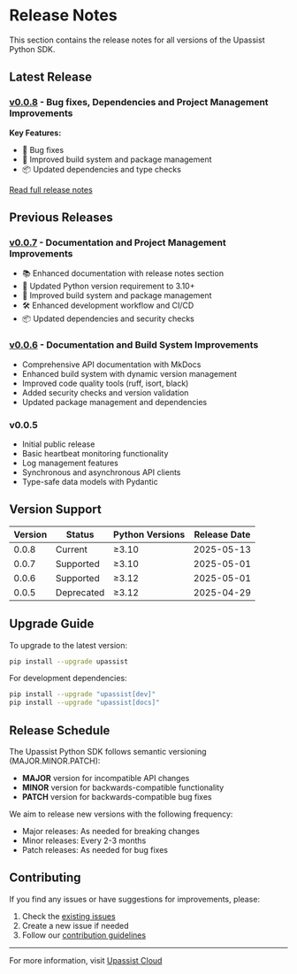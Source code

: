 # Release Notes

This section contains the release notes for all versions of the Upassist Python SDK.

## Latest Release

### [v0.0.8](0.0.8.md) - Bug fixes, Dependencies and Project Management Improvements

**Key Features:**

- 🐍 Bug fixes
- 🔧 Improved build system and package management
- 📦 Updated dependencies and type checks

[Read full release notes](0.0.8.md)

## Previous Releases

### [v0.0.7](0.0.8.md) - Documentation and Project Management Improvements

- 📚 Enhanced documentation with release notes section
- 🐍 Updated Python version requirement to 3.10+
- 🔧 Improved build system and package management
- 🛠️ Enhanced development workflow and CI/CD
- 📦 Updated dependencies and security checks

### [v0.0.6](0.0.6.md) - Documentation and Build System Improvements

- Comprehensive API documentation with MkDocs
- Enhanced build system with dynamic version management
- Improved code quality tools (ruff, isort, black)
- Added security checks and version validation
- Updated package management and dependencies

### v0.0.5

- Initial public release
- Basic heartbeat monitoring functionality
- Log management features
- Synchronous and asynchronous API clients
- Type-safe data models with Pydantic

## Version Support

| Version | Status     | Python Versions | Release Date |
|---------|------------|-----------------|--------------|
| 0.0.8   | Current    | ≥3.10           | 2025-05-13   |
| 0.0.7   | Supported  | ≥3.10           | 2025-05-01   |
| 0.0.6   | Supported  | ≥3.12           | 2025-05-01   |
| 0.0.5   | Deprecated | ≥3.12           | 2025-04-29   |

## Upgrade Guide

To upgrade to the latest version:

```bash
pip install --upgrade upassist
```

For development dependencies:

```bash
pip install --upgrade "upassist[dev]"
pip install --upgrade "upassist[docs]"
```

## Release Schedule

The Upassist Python SDK follows semantic versioning (MAJOR.MINOR.PATCH):

- **MAJOR** version for incompatible API changes
- **MINOR** version for backwards-compatible functionality
- **PATCH** version for backwards-compatible bug fixes

We aim to release new versions with the following frequency:

- Major releases: As needed for breaking changes
- Minor releases: Every 2-3 months
- Patch releases: As needed for bug fixes

## Contributing

If you find any issues or have suggestions for improvements, please:

1. Check the [existing issues](https://github.com/upassist-cloud/upassist-python/issues)
2. Create a new issue if needed
3. Follow our [contribution guidelines](https://github.com/upassist-cloud/upassist-python/blob/main/CONTRIBUTING.md)

---

For more information, visit [Upassist Cloud](https://upassist.cloud/) 